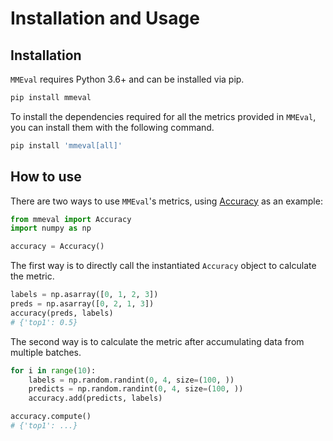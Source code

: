 # Installation and Usage

## Installation

`MMEval` requires Python 3.6+ and can be installed via pip.

```bash
pip install mmeval
```

To install the dependencies required for all the metrics provided in `MMEval`, you can install them with the following command.

```bash
pip install 'mmeval[all]'
```

## How to use

There are two ways to use `MMEval`'s metrics, using [Accuracy](mmeval.metrics.Accuracy) as an example:

```python
from mmeval import Accuracy
import numpy as np

accuracy = Accuracy()
```

The first way is to directly call the instantiated `Accuracy` object to calculate the metric.

```python
labels = np.asarray([0, 1, 2, 3])
preds = np.asarray([0, 2, 1, 3])
accuracy(preds, labels)
# {'top1': 0.5}
```

The second way is to calculate the metric after accumulating data from multiple batches.

```python
for i in range(10):
    labels = np.random.randint(0, 4, size=(100, ))
    predicts = np.random.randint(0, 4, size=(100, ))
    accuracy.add(predicts, labels)

accuracy.compute()
# {'top1': ...}
```
